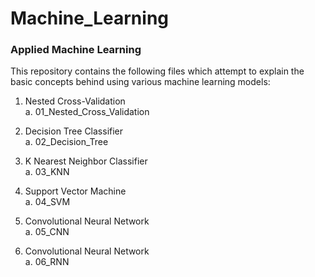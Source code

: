 # Machine_Learning
### Applied Machine Learning

This repository contains the following files which attempt to explain the basic concepts behind using various machine learning models:

1. Nested Cross-Validation  
  a. 01_Nested_Cross_Validation  
  
2. Decision Tree Classifier  
  a. 02_Decision_Tree  
  
3. K Nearest Neighbor Classifier  
  a. 03_KNN  
  
4. Support Vector Machine  
  a. 04_SVM  
  
5. Convolutional Neural Network   
  a. 05_CNN  
  
6. Convolutional Neural Network   
  a. 06_RNN   
